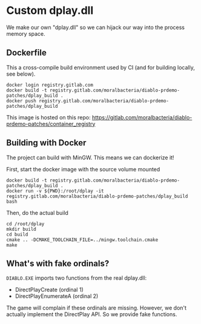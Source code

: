 # Custom dplay.dll 

We make our own "dplay.dll" so we can hijack our way into the process memory space.

## Dockerfile

This a cross-compile build environment used by CI (and for building locally, see below).

    docker login registry.gitlab.com
    docker build -t registry.gitlab.com/moralbacteria/diablo-prdemo-patches/dplay_build .
    docker push registry.gitlab.com/moralbacteria/diablo-prdemo-patches/dplay_build

This image is hosted on this repo: https://gitlab.com/moralbacteria/diablo-prdemo-patches/container_registry

## Building with Docker

The project can build with MinGW. This means we can dockerize it!

First, start the docker image with the source volume mounted

    docker build -t registry.gitlab.com/moralbacteria/diablo-prdemo-patches/dplay_build .
    docker run -v ${PWD}:/root/dplay -it registry.gitlab.com/moralbacteria/diablo-prdemo-patches/dplay_build bash

Then, do the actual build

    cd /root/dplay
    mkdir build
    cd build
    cmake .. -DCMAKE_TOOLCHAIN_FILE=../mingw.toolchain.cmake
    make

## What's with fake ordinals?

`DIABLO.EXE` imports two functions from the real dplay.dll:

  * DirectPlayCreate (ordinal 1)
  * DirectPlayEnumerateA (ordinal 2)

The game will complain if these ordinals are missing. However, we don't actually implement the DirectPlay API. So we provide fake functions.
